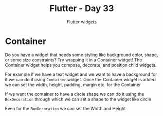 <div align="center">
  <h1>Flutter - Day 33</h1>
  <p>Flutter widgets</p>
</div>

# Container

Do you have a widget that needs some styling like background color, shape, or some size constraints? Try wrapping it in a Container widget! The Container widget helps you compose, decorate, and position child widgets.

For example if we have a text widget and we want to have a background for it we can do it using `Container` widget.
Once the Container widget is added we can set the width, height, padding, margin etc. for the Container

If we want the container to have a circle shape we can do it using the `BoxDecoration` through which we can set a shape to the widget like circle

Even for the `BoxDecoration` we can set the Width and Height
